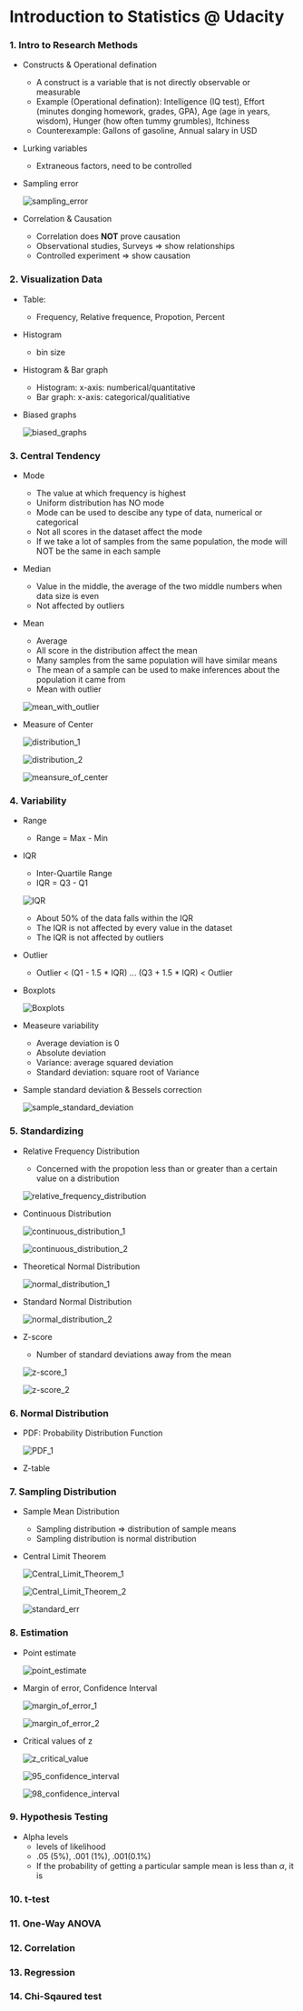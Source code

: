 # Introduction to Statistics @ Udacity

### 1. Intro to Research Methods

* Constructs & Operational defination
	- A construct is a variable that is not directly observable or measurable
	- Example (Operational defination): Intelligence (IQ test), Effort (minutes donging homework, grades, GPA), Age (age in years, wisdom), Hunger (how often tummy grumbles), Itchiness
	- Counterexample: Gallons of gasoline, Annual salary in USD


* Lurking variables
	- Extraneous factors, need to be controlled


* Sampling error 

	![sampling_error](imgs/IntroStats_1_1.png)


* Correlation & Causation
	- Correlation does **NOT** prove causation
	- Observational studies, Surveys => show relationships
	- Controlled experiment => show causation



### 2. Visualization Data

* Table:
	- Frequency, Relative frequence, Propotion, Percent


* Histogram
	- bin size


* Histogram & Bar graph
	- Histogram: x-axis: numberical/quantitative
	- Bar graph: x-axis: categorical/qualitiative 


* Biased graphs
	
	![biased_graphs](imgs/IntroStats_2_1.png)



### 3. Central Tendency

* Mode
	- The value at which frequency is highest
	- Uniform distribution has NO mode
	- Mode can be used to descibe any type of data, numerical or categorical
	- Not all scores in the dataset affect the mode
	- If we take a lot of samples from the same population, the mode will NOT be  the same in each sample
	
 
* Median
	- Value in the middle, the average of the two middle numbers when data size is even
	- Not affected by outliers 
	

* Mean
	- Average
	- All score in the distribution affect the mean
	- Many samples from the same population will have similar means
	- The mean of a sample can be used to make inferences about the population it came from
	- Mean with outlier

	![mean_with_outlier](imgs/IntroStats_3_1.png)


* Measure of Center

	![distribution_1](imgs/IntroStats_3_2.png)

	![distribution_2](imgs/IntroStats_3_3.png)

	![meansure_of_center](imgs/IntroStats_3_4.png)



### 4. Variability

* Range
	- Range = Max - Min


* IQR
	- Inter-Quartile Range
	- IQR = Q3 - Q1

	![IQR](imgs/IntroStats_4_1.png)

	- About 50% of the data falls within the IQR
	- The IQR is not affected by every value in the dataset
	- The IQR is not affected by outliers 


* Outlier
	- Outlier < (Q1 - 1.5 * IQR) ... (Q3 + 1.5 * IQR) < Outlier


* Boxplots

	![Boxplots](imgs/IntroStats_4_2.png)	


* Measeure variability
	- Average deviation is 0
	- Absolute deviation
	- Variance: average squared deviation
	- Standard deviation: square root of Variance


* Sample standard deviation & Bessels correction

	![sample_standard_deviation](imgs/IntroStats_4_3.png)



### 5. Standardizing

* Relative Frequency Distribution
	- Concerned  with the propotion less than or greater than a certain value on a distribution
	
	![relative_frequency_distribution](imgs/IntroStats_5_1.png)


* Continuous Distribution

	![continuous_distribution_1](imgs/IntroStats_5_2.png)

	![continuous_distribution_2](imgs/IntroStats_5_3.png)


* Theoretical Normal Distribution
	
	![normal_distribution_1](imgs/IntroStats_5_4.png)


* Standard Normal Distribution
	
	![normal_distribution_2](imgs/IntroStats_5_5.png)

	
* Z-score
	- Number of standard deviations away from the mean
	
	![z-score_1](imgs/IntroStats_5_6.png)

	![z-score_2](imgs/IntroStats_5_7.png)


### 6. Normal Distribution

* PDF: Probability Distribution Function

	![PDF_1](imgs/IntroStats_6_1.png)


* Z-table



### 7. Sampling Distribution

* Sample Mean Distribution
	- Sampling distribution => distribution of sample means
	- Sampling distribution is normal distribution


* Central Limit Theorem
	
	![Central_Limit_Theorem_1](imgs/IntroStats_7_1.png)

	![Central_Limit_Theorem_2](imgs/IntroStats_7_2.png)

	![standard_err](imgs/IntroStats_7_3.png)

	

### 8. Estimation

* Point estimate

	![point_estimate](imgs/IntroStats_8_1.png)


* Margin of error, Confidence Interval

	![margin_of_error_1](imgs/IntroStats_8_2.png)

	![margin_of_error_2](imgs/IntroStats_8_3.png)


* Critical values of z

	![z_critical_value](imgs/IntroStats_8_4.png)

	![95_confidence_interval](imgs/IntroStats_8_5.png)

	![98_confidence_interval](imgs/IntroStats_8_6.png)

<!-- mathjax config similar to math.stackexchange -->
<script type="text/x-mathjax-config">
MathJax.Hub.Config({
    jax: ["input/TeX", "output/HTML-CSS"],
    tex2jax: {
        inlineMath: [ ['$', '$'] ],
        displayMath: [ ['$$', '$$']],
        processEscapes: true,
        skipTags: ['script', 'noscript', 'style', 'textarea', 'pre', 'code']
    },
    messageStyle: "none",
    "HTML-CSS": { preferredFont: "TeX", availableFonts: ["STIX","TeX"] }
});
</script>
<script type="text/javascript" src="http://cdn.mathjax.org/mathjax/latest/MathJax.js?config=TeX-AMS-MML_HTMLorMML"></script>

### 9. Hypothesis Testing

* Alpha levels
	- levels of likelihood
	- .05 (5%), .001 (1%), .001(0.1%)
	- If the probability of getting a particular sample mean is less than $\alpha$, it is  


### 10. t-test

### 11. One-Way ANOVA

### 12. Correlation

### 13. Regression

### 14. Chi-Sqaured test
